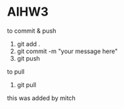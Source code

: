 # AIHW3

to commit & push
1. git add .
2. git commit -m "your message here"
3. git push

to pull
1. git pull


this was added by mitch 
